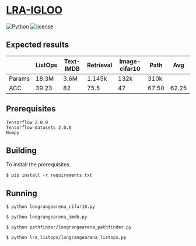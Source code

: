 # [LRA-IGLOO]("https://github.com/redna11/lra-igloo")
[![Python](https://img.shields.io/pypi/pyversions/tensorflow.svg?style=plastic)](https://badge.fury.io/py/tensorflow)
[![license](https://img.shields.io/github/license/mashape/apistatus.svg)](LICENSE)

## Expected results

|               | ListOps   | Text-IMDB | Retrieval | Image-cifar10 | Path      | Avg    |
--------------- | --------- | --------- | --------- | ------------- | --------- | ------ |
Params          | 18.3M     | 3.6M      | 1.145k    |     	132k    | 310k      |        |
ACC             | 39.23     | 82        | 75.5      |        47     | 67.50     | 62.25  |


## Prerequisites
    Tensorflow 2.0.0
    Tensorflow-datasets 2.0.0
    Numpy

## Building
To install the prerequisites.
```
$ pip install -r requirements.txt
```


## Running

```
$ python longrangearena_cifar10.py
```

```
$ python longrangearena_imdb.py
```

```
$ python pathfinder/longrangearena_pathfinder.py
```

```
$ python lra_listops/longrangearena_listops.py
```
